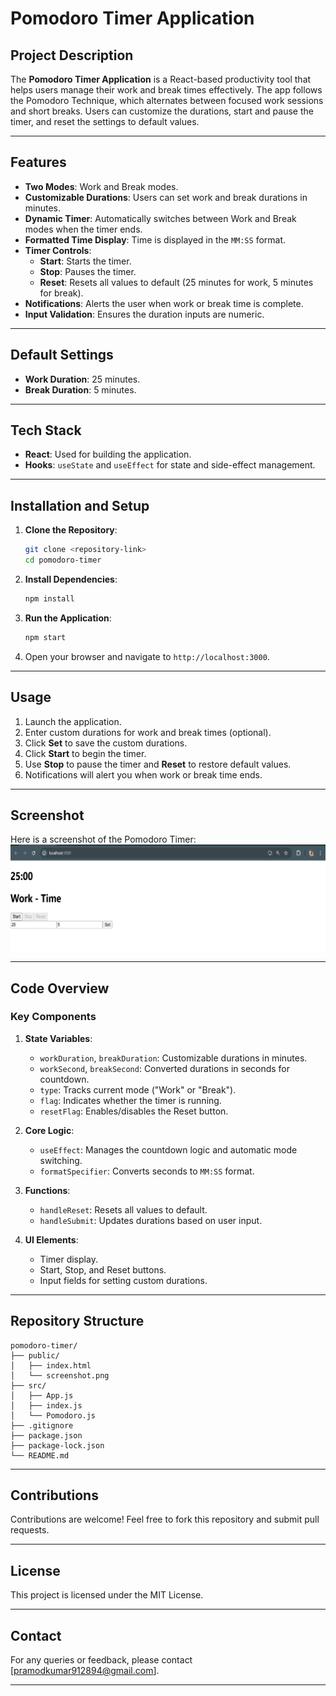 # Pomodoro Timer Application

## Project Description
The **Pomodoro Timer Application** is a React-based productivity tool that helps users manage their work and break times effectively. The app follows the Pomodoro Technique, which alternates between focused work sessions and short breaks. Users can customize the durations, start and pause the timer, and reset the settings to default values.

---

## Features

- **Two Modes**: Work and Break modes.
- **Customizable Durations**: Users can set work and break durations in minutes.
- **Dynamic Timer**: Automatically switches between Work and Break modes when the timer ends.
- **Formatted Time Display**: Time is displayed in the `MM:SS` format.
- **Timer Controls**:
  - **Start**: Starts the timer.
  - **Stop**: Pauses the timer.
  - **Reset**: Resets all values to default (25 minutes for work, 5 minutes for break).
- **Notifications**: Alerts the user when work or break time is complete.
- **Input Validation**: Ensures the duration inputs are numeric.

---

## Default Settings

- **Work Duration**: 25 minutes.
- **Break Duration**: 5 minutes.

---

## Tech Stack

- **React**: Used for building the application.
- **Hooks**: `useState` and `useEffect` for state and side-effect management.

---

## Installation and Setup

1. **Clone the Repository**:
   ```bash
   git clone <repository-link>
   cd pomodoro-timer
   ```

2. **Install Dependencies**:
   ```bash
   npm install
   ```

3. **Run the Application**:
   ```bash
   npm start
   ```

4. Open your browser and navigate to `http://localhost:3000`.

---

## Usage

1. Launch the application.
2. Enter custom durations for work and break times (optional).
3. Click **Set** to save the custom durations.
4. Click **Start** to begin the timer.
5. Use **Stop** to pause the timer and **Reset** to restore default values.
6. Notifications will alert you when work or break time ends.

---

## Screenshot
Here is a screenshot of the Pomodoro Timer: <br>
<img src="./image/screenshot.png" alt="Pomodoro Timer Screenshot">

---

## Code Overview

### Key Components

1. **State Variables**:
   - `workDuration`, `breakDuration`: Customizable durations in minutes.
   - `workSecond`, `breakSecond`: Converted durations in seconds for countdown.
   - `type`: Tracks current mode ("Work" or "Break").
   - `flag`: Indicates whether the timer is running.
   - `resetFlag`: Enables/disables the Reset button.

2. **Core Logic**:
   - `useEffect`: Manages the countdown logic and automatic mode switching.
   - `formatSpecifier`: Converts seconds to `MM:SS` format.

3. **Functions**:
   - `handleReset`: Resets all values to default.
   - `handleSubmit`: Updates durations based on user input.

4. **UI Elements**:
   - Timer display.
   - Start, Stop, and Reset buttons.
   - Input fields for setting custom durations.

---

## Repository Structure

```plaintext
pomodoro-timer/
├── public/
│   ├── index.html
│   └── screenshot.png
├── src/
│   ├── App.js
│   ├── index.js
│   └── Pomodoro.js
├── .gitignore
├── package.json
├── package-lock.json
└── README.md
```

---

## Contributions

Contributions are welcome! Feel free to fork this repository and submit pull requests.

---

## License

This project is licensed under the MIT License.

---

## Contact

For any queries or feedback, please contact [pramodkumar912894@gmail.com].

---



